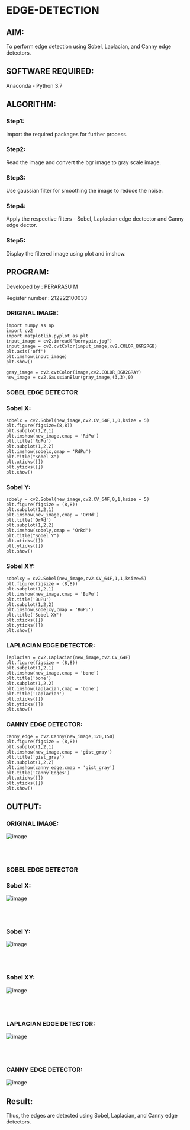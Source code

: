 # EDGE-DETECTION
## AIM:
To perform edge detection using Sobel, Laplacian, and Canny edge detectors.

## SOFTWARE REQUIRED:
Anaconda - Python 3.7

## ALGORITHM:
### Step1:
Import the required packages for further process.


### Step2:
Read the image and convert the bgr image to gray scale image.

### Step3:
Use gaussian filter for smoothing the image to reduce the noise.
### Step4:
Apply the respective filters - Sobel, Laplacian edge dectector and Canny edge dector.

### Step5:
Display the filtered image using plot and imshow.

 
## PROGRAM:
Developed by : PERARASU M

Register number : 212222100033

### ORIGINAL IMAGE:
```
import numpy as np
import cv2
import matplotlib.pyplot as plt
input_image = cv2.imread("berrypie.jpg")
input_image = cv2.cvtColor(input_image,cv2.COLOR_BGR2RGB)
plt.axis('off')
plt.imshow(input_image)
plt.show()
```
```
gray_image = cv2.cvtColor(image,cv2.COLOR_BGR2GRAY)
new_image = cv2.GaussianBlur(gray_image,(3,3),0)
```
### SOBEL EDGE DETECTOR
### Sobel X:
```
sobelx = cv2.Sobel(new_image,cv2.CV_64F,1,0,ksize = 5)
plt.figure(figsize=(8,8))
plt.subplot(1,2,1)
plt.imshow(new_image,cmap = 'RdPu')
plt.title('RdPu')
plt.subplot(1,2,2)
plt.imshow(sobelx,cmap = 'RdPu')
plt.title("Sobel X")
plt.xticks([])
plt.yticks([])
plt.show()
```

### Sobel Y:
```
sobely = cv2.Sobel(new_image,cv2.CV_64F,0,1,ksize = 5)
plt.figure(figsize = (8,8))
plt.subplot(1,2,1)
plt.imshow(new_image,cmap = 'OrRd')
plt.title('OrRd')
plt.subplot(1,2,2)
plt.imshow(sobely,cmap = 'OrRd')
plt.title("Sobel Y")
plt.xticks([])
plt.yticks([])
plt.show()
```


### Sobel XY:
```
sobelxy = cv2.Sobel(new_image,cv2.CV_64F,1,1,ksize=5)
plt.figure(figsize = (8,8))
plt.subplot(1,2,1)
plt.imshow(new_image,cmap = 'BuPu')
plt.title('BuPu')
plt.subplot(1,2,2)
plt.imshow(sobelxy,cmap = 'BuPu')
plt.title('Sobel XY')
plt.xticks([])
plt.yticks([])
plt.show()
```

### LAPLACIAN EDGE DETECTOR:
```
laplacian = cv2.Laplacian(new_image,cv2.CV_64F)
plt.figure(figsize = (8,8))
plt.subplot(1,2,1)
plt.imshow(new_image,cmap = 'bone')
plt.title('bone')
plt.subplot(1,2,2)
plt.imshow(laplacian,cmap = 'bone')
plt.title('Laplacian')
plt.xticks([])
plt.yticks([])
plt.show()
```


### CANNY EDGE DETECTOR:
```
canny_edge = cv2.Canny(new_image,120,150)
plt.figure(figsize = (8,8))
plt.subplot(1,2,1)
plt.imshow(new_image,cmap = 'gist_gray')
plt.title('gist_gray')
plt.subplot(1,2,2)
plt.imshow(canny_edge,cmap = 'gist_gray')
plt.title('Canny Edges')
plt.xticks([])
plt.yticks([])
plt.show()
```

## OUTPUT:
### ORIGINAL IMAGE:
![image](https://github.com/PERARASU10/EDGEDETECTION/assets/118348589/ebfb8882-aa79-47d5-99e5-bed6e690375d)


<br>
</br>

### SOBEL EDGE DETECTOR
### Sobel X:
![image](https://github.com/PERARASU10/EDGEDETECTION/assets/118348589/41d8e53e-6b00-4151-8e3b-ec11f24efd2e)

<br>
</br>

### Sobel Y:
![image](https://github.com/PERARASU10/EDGEDETECTION/assets/118348589/677f449a-7de5-42d5-9bd2-f6223657c7d7)

<br>
</br>

### Sobel XY:
![image](https://github.com/PERARASU10/EDGEDETECTION/assets/118348589/e377cd46-39a5-4720-bfe3-4022ada510ad)

<br>
</br>

### LAPLACIAN EDGE DETECTOR:
![image](https://github.com/PERARASU10/EDGEDETECTION/assets/118348589/5d8931b8-affd-443b-a8d9-12b697d6f635)

<br>
</br>

### CANNY EDGE DETECTOR:
![image](https://github.com/PERARASU10/EDGEDETECTION/assets/118348589/e712e990-a121-461b-be80-c33f4b699e78)

## Result:
Thus, the edges are detected using Sobel, Laplacian, and Canny edge detectors.
